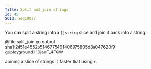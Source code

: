 ```yaml
---
Title: Split and join strings
Id: 45
SOId: 5eq100s7
---
```


You can split a string into a `[]string` slice and join it back into a string.

@file split_join.go output sha1:2d51e4552b5146775491406975805d3a047620f9 goplayground:HCjanF_4FQW

Joining a slice of strings is faster that using `+`.
